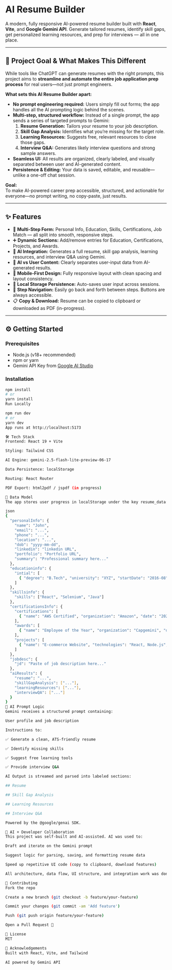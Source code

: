 # AI Resume Builder

A modern, fully responsive AI-powered resume builder built with **React**, **Vite**, and **Google Gemini API**. Generate tailored resumes, identify skill gaps, get personalized learning resources, and prep for interviews — all in one place.

---

## 🎯 Project Goal & What Makes This Different

While tools like ChatGPT can generate resumes with the right prompts, this project aims to **streamline and automate the entire job application prep process** for real users—not just prompt engineers.

**What sets this AI Resume Builder apart:**
- **No prompt engineering required:** Users simply fill out forms; the app handles all the AI prompting logic behind the scenes.
- **Multi-step, structured workflow:** Instead of a single prompt, the app sends a series of targeted prompts to Gemini:
  1. **Resume Generation:** Tailors your resume to your job description.
  2. **Skill Gap Analysis:** Identifies what you’re missing for the target role.
  3. **Learning Resources:** Suggests free, relevant resources to close those gaps.
  4. **Interview Q&A:** Generates likely interview questions and strong sample answers.
- **Seamless UI:** All results are organized, clearly labeled, and visually separated between user and AI-generated content.
- **Persistence & Editing:** Your data is saved, editable, and reusable—unlike a one-off chat session.

**Goal:**  
To make AI-powered career prep accessible, structured, and actionable for everyone—no prompt writing, no copy-paste, just results.

---


## ✨ Features

- 🚀 **Multi-Step Form:** Personal Info, Education, Skills, Certifications, Job Match — all split into smooth, responsive steps.
- ➕ **Dynamic Sections:** Add/remove entries for Education, Certifications, Projects, and Awards.
- 🧠 **AI Integration:** Generates a full resume, skill gap analysis, learning resources, and interview Q&A using Gemini.
- 🧾 **AI vs User Content:** Clearly separates user-input data from AI-generated results.
- 📱 **Mobile-First Design:** Fully responsive layout with clean spacing and layout consistency.
- 💾 **Local Storage Persistence:** Auto-saves user input across sessions.
- 🔁 **Step Navigation:** Easily go back and forth between steps. Buttons are always accessible.
- 📋 **Copy & Download:** Resume can be copied to clipboard or downloaded as PDF (in-progress).

---

## ⚙️ Getting Started

### Prerequisites
- Node.js (v18+ recommended)
- npm or yarn
- Gemini API Key from [Google AI Studio](https://makersuite.google.com/app)

### Installation

```bash
npm install
# or
yarn install
Run Locally

npm run dev
# or
yarn dev
App runs at http://localhost:5173

🛠 Tech Stack
Frontend: React 19 + Vite

Styling: Tailwind CSS

AI Engine: gemini-2.5-flash-lite-preview-06-17

Data Persistence: localStorage

Routing: React Router

PDF Export: html2pdf / jspdf (in progress)

🧾 Data Model
The app stores user progress in localStorage under the key resume_data:

json
{
  "personalInfo": {
    "name": "John",
    "email": "...",
    "phone": "...",
    "location": "...",
    "dob": "yyyy-mm-dd",
    "linkedin": "linkedin URL",
    "portfolio": "Portfolio URL",
    "summary": "Professional summary here..."
  },
  "educationinfo": {
    "intial": [
      { "degree": "B.Tech", "university": "XYZ", "startDate": "2016-08", "endDate": "2020-06", "cgpa": "8.5" }
    ]
  },
  "skillsinfo": {
    "skills": ["React", "Selenium", "Java"]
  },
  "certificationsInfo": {
    "certifications": [
      { "name": "AWS Certified", "organization": "Amazon", "date": "2023-05", "credentialId": "AWS-123456", "expiryDate": "2026-05" }
    ],
    "awards": [
      { "name": "Employee of the Year", "organization": "Capgemini", "date": "2022-12", "description": "For outstanding performance." }
    ],
    "projects": [
      { "name": "E-commerce Website", "technologies": "React, Node.js", "description": "Built a scalable e-commerce platform.", "githubLink": "https://github.com/username/project", "demoLink": "https://project-demo.com" }
    ]
  },
  "jobdesc": {
    "jd": "Paste of job description here..."
  },
  "aiResults": {
    "resume": "...",
    "skillGapAnalysis": ["..."],
    "learningResources": ["..."],
    "interviewQA": ["..."]
  }
}
🧠 AI Prompt Logic
Gemini receives a structured prompt containing:

User profile and job description

Instructions to:

✅ Generate a clean, ATS-friendly resume

✅ Identify missing skills

✅ Suggest free learning tools

✅ Provide interview Q&A

AI Output is streamed and parsed into labeled sections:

## Resume

## Skill Gap Analysis

## Learning Resources

## Interview Q&A

Powered by the @google/genai SDK.

🙌 AI + Developer Collaboration
This project was self-built and AI-assisted. AI was used to:

Draft and iterate on the Gemini prompt

Suggest logic for parsing, saving, and formatting resume data

Speed up repetitive UI code (copy to clipboard, download features)

All architecture, data flow, UI structure, and integration work was done by the developer.

🤝 Contributing
Fork the repo

Create a new branch (git checkout -b feature/your-feature)

Commit your changes (git commit -am 'Add feature')

Push (git push origin feature/your-feature)

Open a Pull Request 🚀

📄 License
MIT

🙏 Acknowledgements
Built with React, Vite, and Tailwind

AI powered by Gemini API